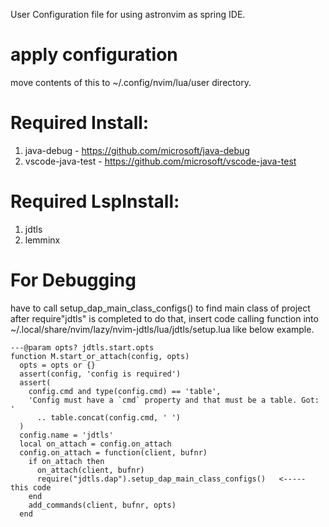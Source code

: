 

User Configuration file for using astronvim as spring IDE.



# apply configuration 

move contents of this to ~/.config/nvim/lua/user directory.


# Required Install:
1. java-debug - https://github.com/microsoft/java-debug
2. vscode-java-test - https://github.com/microsoft/vscode-java-test


# Required LspInstall:

1. jdtls
2. lemminx



# For Debugging

have to call setup_dap_main_class_configs() to find main class of project after require"jdtls" is completed
to do that, insert code calling function
into ~/.local/share/nvim/lazy/nvim-jdtls/lua/jdtls/setup.lua
like below example.

```
---@param opts? jdtls.start.opts
function M.start_or_attach(config, opts)
  opts = opts or {}
  assert(config, 'config is required')
  assert(
    config.cmd and type(config.cmd) == 'table',
    'Config must have a `cmd` property and that must be a table. Got: '
      .. table.concat(config.cmd, ' ')
  )
  config.name = 'jdtls'
  local on_attach = config.on_attach
  config.on_attach = function(client, bufnr)
    if on_attach then
      on_attach(client, bufnr)
      require("jdtls.dap").setup_dap_main_class_configs()   <----- this code 
    end
    add_commands(client, bufnr, opts)
  end

```

